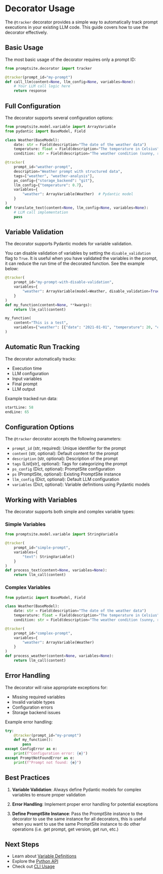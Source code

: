 # Decorator Usage

The `@tracker` decorator provides a simple way to automatically track prompt executions in your existing LLM code. This guide covers how to use the decorator effectively.

## Basic Usage

The most basic usage of the decorator requires only a prompt ID:

```python
from promptsite.decorator import tracker

@tracker(prompt_id="my-prompt")
def call_llm(content=None, llm_config=None, variables=None):
    # Your LLM call logic here
    return response
```

## Full Configuration

The decorator supports several configuration options:

```python
from promptsite.model.variable import ArrayVariable
from pydantic import BaseModel, Field

class Weather(BaseModel):
    date: str = Field(description="The date of the weather data")
    temperature: float = Field(description="The temperature in Celsius")
    condition: str = Field(description="The weather condition (sunny, rainy, etc)")

@tracker(
    prompt_id="weather-prompt",
    description="Weather prompt with structured data",
    tags=["weather", "weather-analysis"],
    ps_config={"storage_backend": "git"},
    llm_config={"temperature": 0.7},
    variables={
        "weather": ArrayVariable(Weather)  # Pydantic model 
    }
)
def translate_text(content=None, llm_config=None, variables=None):
    # LLM call implementation
    pass
```

## Variable Validation

The decorator supports Pydantic models for variable validation. 

You can disable validation of variables by setting the `disable_validation` flag to `True`. It is useful when you have validated the variables in the prompt, it can reduce the run time of the decorated function. See the example below:

```python
@tracker(
    prompt_id="my-prompt-with-disable-validation",
    variables={
        "weather": ArrayVariable(model=Weather, disable_validation=True)  # Disable validation of the variable
    }
)
def my_function(content=None, **kwargs):
    return llm_call(content)

my_function(
    content="This is a test", 
    variables={"weather": [{"date": "2021-01-01", "temperature": 20, "condition": "sunny"}]}
)
```

## Automatic Run Tracking

The decorator automatically tracks:
- Execution time
- LLM configuration
- Input variables
- Final prompt
- LLM output

Example tracked run data:

```python:tests/test_decorator.py
startLine: 58
endLine: 65
```

## Configuration Options

The `@tracker` decorator accepts the following parameters:

- `prompt_id` (str, required): Unique identifier for the prompt
- `content` (str, optional): Default content for the prompt
- `description` (str, optional): Description of the prompt
- `tags` (List[str], optional): Tags for categorizing the prompt
- `ps_config` (Dict, optional): PromptSite configuration
- `ps` (PromptSite, optional): Existing PromptSite instance
- `llm_config` (Dict, optional): Default LLM configuration
- `variables` (Dict, optional): Variable definitions using Pydantic models

## Working with Variables

The decorator supports both simple and complex variable types:

### Simple Variables

```python
from promptsite.model.variable import StringVariable

@tracker(
    prompt_id="simple-prompt",
    variables={
        "text": StringVariable()
    }
)
def process_text(content=None, variables=None):
    return llm_call(content)
```

### Complex Variables

```python
from pydantic import BaseModel, Field

class Weather(BaseModel):
    date: str = Field(description="The date of the weather data")
    temperature: float = Field(description="The temperature in Celsius")
    condition: str = Field(description="The weather condition (sunny, rainy, etc)")

@tracker(
    prompt_id="complex-prompt",
    variables={
        "weather": ArrayVariable(Weather)
    }
)
def process_weather(content=None, variables=None):
    return llm_call(content)
```

## Error Handling

The decorator will raise appropriate exceptions for:
- Missing required variables
- Invalid variable types
- Configuration errors
- Storage backend issues

Example error handling:

```python
try:
    @tracker(prompt_id="my-prompt")
    def my_function():
        pass
except ConfigError as e:
    print(f"Configuration error: {e}")
except PromptNotFoundError as e:
    print(f"Prompt not found: {e}")
```

## Best Practices

1. **Variable Validation**: Always define Pydantic models for complex variables to ensure proper validation

2. **Error Handling**: Implement proper error handling for potential exceptions

3. **Define PromptSite Instance**: Pass the PromptSite instance to the decorator to use the same instance for all decorators, this is useful when you want to use the same PromptSite instance to do other operations (i.e. get prompt, get version, get run, etc.)

## Next Steps

- Learn about [Variable Definitions](variable-definitions.md)
- Explore the [Python API](python-api.md)
- Check out [CLI Usage](cli.md)
```